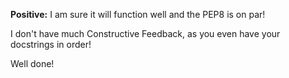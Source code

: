 **Positive:** I am sure it will function well and the PEP8 is on par!  

I don't have much Constructive Feedback, as you even have your docstrings in order!  

Well done!
